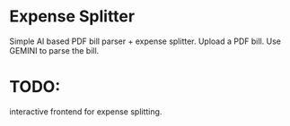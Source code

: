 # Expense Splitter

Simple AI based PDF bill parser + expense splitter.
Upload a PDF bill. Use GEMINI to parse the bill.

# TODO:
interactive frontend for expense splitting.